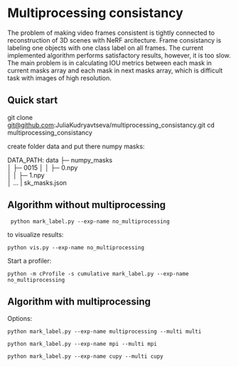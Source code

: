 # Multiprocessing consistancy

The problem of making video frames consistent is tightly connected to reconstruction of 3D scenes with NeRF arcitecture. Frame consistancy is labeling one objects with one class label on all frames. The current implemented algorithm performs satisfactory results, however, it is too slow. The main problem is in calculating IOU metrics between each mask in current masks array and each mask in next masks array, which is difficult task with images of high resolution.

## Quick start

git clone git@github.com:JuliaKudryavtseva/multiprocessing_consistancy.git
cd multiprocessing_consistancy

create folder data and put there numpy masks: 

DATA_PATH: data
├─ numpy_masks               
│  ├─ 0015
│  │  ├─ 0.npy  
│  │  ├─ 1.npy  
│  ...
| sk_masks.json

## Algorithm without multiprocessing

     python mark_label.py --exp-name no_multiprocessing
    

to visualize results:

    python vis.py --exp-name no_multiprocessing


Start a profiler:

    python -m cProfile -s cumulative mark_label.py --exp-name no_multiprocessing
    

## Algorithm with multiprocessing

Options:

    python mark_label.py --exp-name multiprocessing --multi multi

    python mark_label.py --exp-name mpi --multi mpi

    python mark_label.py --exp-name cupy --multi cupy